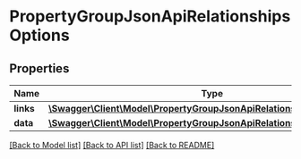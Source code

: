 # PropertyGroupJsonApiRelationshipsOptions

## Properties
Name | Type | Description | Notes
------------ | ------------- | ------------- | -------------
**links** | [**\Swagger\Client\Model\PropertyGroupJsonApiRelationshipsOptionsLinks**](PropertyGroupJsonApiRelationshipsOptionsLinks.md) |  | [optional] 
**data** | [**\Swagger\Client\Model\PropertyGroupJsonApiRelationshipsOptionsData[]**](PropertyGroupJsonApiRelationshipsOptionsData.md) |  | [optional] 

[[Back to Model list]](../../README.md#documentation-for-models) [[Back to API list]](../../README.md#documentation-for-api-endpoints) [[Back to README]](../../README.md)

